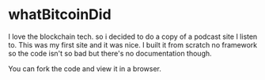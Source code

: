 # whatBitcoinDid
I  love the blockchain tech. so i decided to do a copy of a podcast site I listen to.
This was my first site and it was nice. I built it from scratch no framework so the code isn't so bad but there's no documentation though. 

You can fork the code and view it in a browser.

